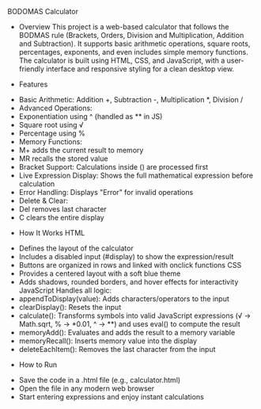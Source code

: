  BODOMAS Calculator
* Overview
This project is a web-based calculator that follows the BODMAS rule (Brackets, Orders, Division and Multiplication, Addition and Subtraction). It supports basic arithmetic operations, square roots, percentages, exponents, and even includes simple memory functions.
The calculator is built using HTML, CSS, and JavaScript, with a user-friendly interface and responsive styling for a clean desktop view.

* Features
- Basic Arithmetic: Addition +, Subtraction -, Multiplication *, Division /
- Advanced Operations:
- Exponentiation using ^ (handled as ** in JS)
- Square root using √
- Percentage using %
- Memory Functions:
- M+ adds the current result to memory
- MR recalls the stored value
- Bracket Support: Calculations inside () are processed first
- Live Expression Display: Shows the full mathematical expression before calculation
- Error Handling: Displays "Error" for invalid operations
- Delete & Clear:
- Del removes last character
- C clears the entire display

* How It Works
HTML
- Defines the layout of the calculator
- Includes a disabled input (#display) to show the expression/result
- Buttons are organized in rows and linked with onclick functions
CSS
- Provides a centered layout with a soft blue theme
- Adds shadows, rounded borders, and hover effects for interactivity
JavaScript
Handles all logic:
- appendToDisplay(value): Adds characters/operators to the input
- clearDisplay(): Resets the input
- calculate(): Transforms symbols into valid JavaScript expressions (√ → Math.sqrt, % → *0.01, ^ → **) and uses eval() to compute the result
- memoryAdd(): Evaluates and adds the result to a memory variable
- memoryRecall(): Inserts memory value into the display
- deleteEachItem(): Removes the last character from the input

* How to Run
- Save the code in a .html file (e.g., calculator.html)
- Open the file in any modern web browser
- Start entering expressions and enjoy instant calculations

